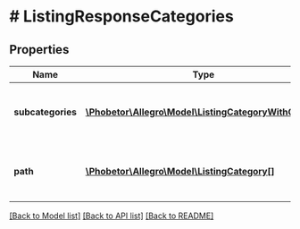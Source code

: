 # # ListingResponseCategories

## Properties

Name | Type | Description | Notes
------------ | ------------- | ------------- | -------------
**subcategories** | [**\Phobetor\Allegro\Model\ListingCategoryWithCount[]**](ListingCategoryWithCount.md) | Categories with counters, which can be used to refine search results. | [optional]
**path** | [**\Phobetor\Allegro\Model\ListingCategory[]**](ListingCategory.md) | Categories path to the current listing category (breadcrumbs). | [optional]

[[Back to Model list]](../../README.md#models) [[Back to API list]](../../README.md#endpoints) [[Back to README]](../../README.md)
